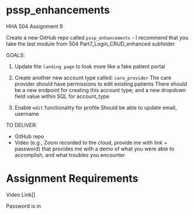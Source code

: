 # pssp_enhancements
HHA 504 Assignment 9

Create a new GitHub repo called `pssp_enhancements` - I recommend that you take the last module from 504 Part7_Login_CRUD_enhanced subfolder

GOALS:
1. Update the `landing page` to look more like a fake patient portal

2. Create another new account type called: `care_provider`
The care provider should have permissions to edit existing patients
There should be a new endpoint for creating this account type; and a new dropdown field value within SQL for account_type
3. Enable `edit` functionality for profile
Should be able to update email, username


TO DELIVER:
- GitHub repo
- Video (e.g., Zoom recorded to the cloud, provide me with link + password) that provides me with a demo of what you were able to accomplish, and what troubles you encounter

# Assignment Requirements

Video Link[]

Password is in
